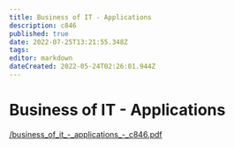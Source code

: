 ```yaml
---
title: Business of IT - Applications
description: c846
published: true
date: 2022-07-25T13:21:55.348Z
tags: 
editor: markdown
dateCreated: 2022-05-24T02:26:01.944Z
---
```


# Business of IT - Applications
[/business\_of\_it\_-\_applications\_-\_c846.pdf](/business_of_it_-_applications_-_c846.pdf)